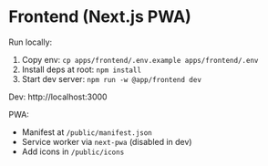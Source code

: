 # Frontend (Next.js PWA)

Run locally:
1. Copy env: `cp apps/frontend/.env.example apps/frontend/.env`
2. Install deps at root: `npm install`
3. Start dev server: `npm run -w @app/frontend dev`

Dev: http://localhost:3000

PWA:
- Manifest at `/public/manifest.json`
- Service worker via `next-pwa` (disabled in dev)
- Add icons in `/public/icons`